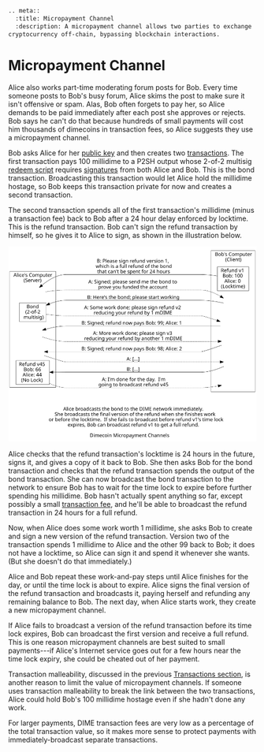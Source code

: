 ```{eval-rst}
.. meta::
  :title: Micropayment Channel
  :description: A micropayment channel allows two parties to exchange cryptocurrency off-chain, bypassing blockchain interactions.
```

# Micropayment Channel

Alice also works part-time moderating forum posts for Bob. Every time someone posts to Bob's busy forum, Alice skims the post to make sure it isn't offensive or spam. Alas, Bob often forgets to pay her, so Alice demands to be paid immediately after each post she approves or rejects. Bob says he can't do that because hundreds of small payments will cost him thousands of dimecoins in transaction fees, so Alice suggests they use a micropayment channel.

Bob asks Alice for her [public key](../resources/glossary.md#public-key) and then creates two [transactions](../resources/glossary.md#transaction). The first transaction pays 100 millidime to a P2SH output whose 2-of-2 multisig [redeem script](../resources/glossary.md#redeem-script) requires [signatures](../resources/glossary.md#signature) from both Alice and Bob. This is the bond transaction. Broadcasting this transaction would let Alice hold the millidime hostage, so Bob keeps this transaction private for now and creates a second transaction.

The second transaction spends all of the first transaction's millidime (minus a transaction fee) back to Bob after a 24 hour delay enforced by locktime. This is the refund transaction. Bob can't sign the refund transaction by himself, so he gives it to Alice to sign, as shown in the illustration below.

![Micropayment Channel Example](../../img/dev/en-micropayment-channel.svg)

Alice checks that the refund transaction's locktime is 24 hours in the future, signs it, and gives a copy of it back to Bob. She then asks Bob for the bond transaction and checks that the refund transaction spends the output of the bond transaction. She can now broadcast the bond transaction to the network to ensure Bob has to wait for the time lock to expire before further spending his millidime. Bob hasn't actually spent anything so far, except possibly a small [transaction fee](../resources/glossary.md#transaction-fee), and he'll be able to broadcast the refund transaction in 24 hours for a full refund.

Now, when Alice does some work worth 1 millidime, she asks Bob to create and sign a new version of the refund transaction.  Version two of the transaction spends 1 millidime to Alice and the other 99 back to Bob; it does not have a locktime, so Alice can sign it and spend it whenever she wants.  (But she doesn't do that immediately.)

Alice and Bob repeat these work-and-pay steps until Alice finishes for the day, or until the time lock is about to expire.  Alice signs the final version of the refund transaction and broadcasts it, paying herself and refunding any remaining balance to Bob.  The next day, when Alice starts work, they create a new micropayment channel.

If Alice fails to broadcast a version of the refund transaction before its time lock expires, Bob can broadcast the first version and receive a full refund. This is one reason micropayment channels are best suited to small payments---if Alice's Internet service goes out for a few hours near the time lock expiry, she could be cheated out of her payment.

Transaction malleability, discussed in the previous [Transactions section](../guide/transactions-transaction-malleability.md), is another reason to limit the value of micropayment channels. If someone uses transaction malleability to break the link between the two transactions, Alice could hold Bob's 100 millidime hostage even if she hadn't done any work.

For larger payments, DIME transaction fees are very low as a percentage of the total transaction value, so it makes more sense to protect payments with immediately-broadcast separate transactions.
